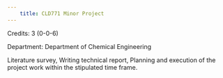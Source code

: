 ```yaml
---
    title: CLD771 Minor Project
---
```

Credits: 3 (0-0-6)

Department: Department of Chemical Engineering

Literature survey, Writing technical report, Planning and execution of the project work within the stipulated time frame.